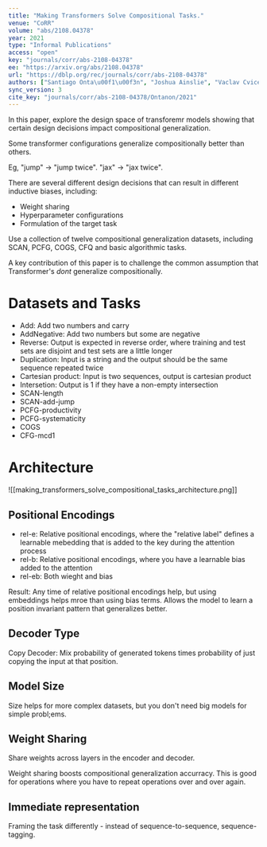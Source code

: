 ```yaml
---
title: "Making Transformers Solve Compositional Tasks."
venue: "CoRR"
volume: "abs/2108.04378"
year: 2021
type: "Informal Publications"
access: "open"
key: "journals/corr/abs-2108-04378"
ee: "https://arxiv.org/abs/2108.04378"
url: "https://dblp.org/rec/journals/corr/abs-2108-04378"
authors: ["Santiago Onta\u00f1\u00f3n", "Joshua Ainslie", "Vaclav Cvicek", "Zachary Fisher"]
sync_version: 3
cite_key: "journals/corr/abs-2108-04378/Ontanon/2021"
---
```

In this paper, explore the design space of transforemr models showing that certain design decisions impact compositional generalization.

Some transformer configurations generalize compositionally better than others.

Eg, "jump" -> "jump twice". "jax" -> "jax twice".

There are several different design decisions that can result in different inductive biases, including:
 - Weight sharing
 - Hyperparameter configurations
 - Formulation of the target task

Use a collection of twelve compositional generalization datasets, including SCAN, PCFG, COGS, CFQ and basic algorithmic tasks.

A key contribution of this paper is to challenge the common assumption that Transformer's *dont* generalize compositionally.

# Datasets and Tasks

 - Add: Add two numbers and carry
 - AddNegative: Add two numbers but some are negative
 - Reverse: Output is expected in reverse order, where training and test sets are disjoint and test sets are a little longer
 - Duplication: Input is a string and the output should be the same sequence repeated twice
 - Cartesian product: Input is two sequences, output is cartesian product
 - Intersetion: Output is 1 if they have a non-empty intersection
 - SCAN-length
 - SCAN-add-jump
 - PCFG-productivity
 - PCFG-systematicity
 - COGS
 - CFG-mcd1

# Architecture

![[making_transformers_solve_compositional_tasks_architecture.png]]

## Positional Encodings
 - rel-e: Relative positional encodings, where the "relative label" defines a learnable mebedding that is added to the key during the attention process
 - rel-b: Relative positional encodings, where you have a learnable bias added to the attention
 - rel-eb: Both wieght and bias

Result: Any time of relative positional encodings help, but using embeddings helps mroe than using bias terms. Allows the model to learn a position invariant pattern that generalizes better.

## Decoder Type

Copy Decoder: Mix probability of generated tokens times probability of just copying the input at that position.

## Model Size

Size helps for more complex datasets, but you don't need big models for simple probl;ems.

## Weight Sharing

Share weights across layers in the encoder and decoder.

Weight sharing boosts compositional generalization accurracy. This is good for operations where you have to repeat operations over and over again.

## Immediate representation

Framing the task differently - instead of sequence-to-sequence, sequence-tagging.